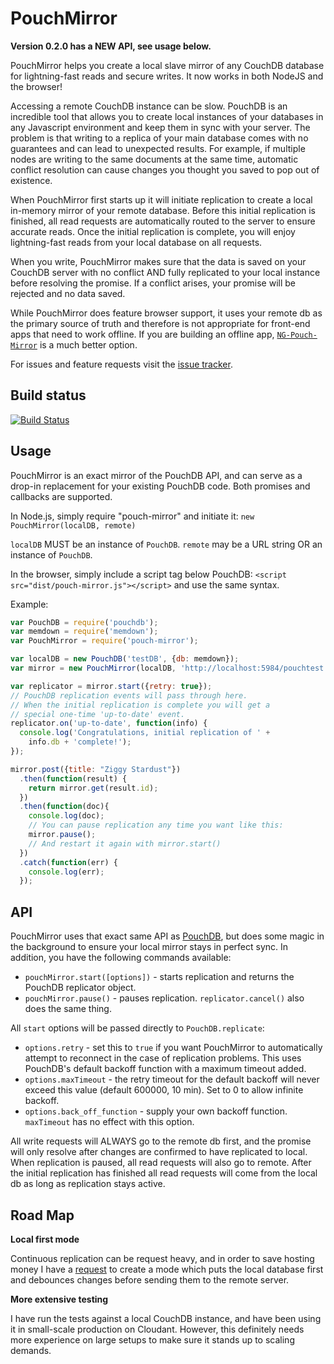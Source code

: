 PouchMirror
===

**Version 0.2.0 has a NEW API, see usage below.**

PouchMirror helps you create a local slave mirror of any CouchDB database for lightning-fast reads and secure writes. It now works in both NodeJS and the browser!

Accessing a remote CouchDB instance can be slow. PouchDB is an incredible tool that allows you to create local 
instances of your databases in any Javascript environment and keep them in sync with your server. The problem is that 
writing to a replica of your main database comes with no guarantees and can lead to unexpected results. For example, 
if multiple nodes are writing to the same documents at the same time, automatic conflict resolution can cause changes 
you thought you saved to pop out of existence.

When PouchMirror first starts up it will initiate replication to create a local in-memory mirror of your remote 
database. Before this initial replication is finished, all read requests are automatically routed to the server to 
ensure accurate reads. Once the initial replication is complete, you will enjoy lightning-fast reads from your local 
database on all requests.

When you write, PouchMirror makes sure that the data is saved on your CouchDB server with no conflict AND fully 
replicated to your local instance before resolving the promise. If a conflict arises, your promise will be rejected and 
no data saved.

While PouchMirror does feature browser support, it uses your remote db as the primary source of truth and therefore is not appropriate for front-end apps that need to work offline. If you are building an offline app, [`NG-Pouch-Mirror`](https://github.com/colinskow/ng-pouch-mirror) is a much better option.

For issues and feature requests visit the [issue tracker](https://github.com/colinskow/pouch-mirror/issues).

Build status
---
[![Build Status](https://travis-ci.org/colinskow/pouch-mirror.png?branch=master)](https://travis-ci.org/colinskow/pouch-mirror)

Usage
---
PouchMirror is an exact mirror of the PouchDB API, and can serve as a drop-in replacement for your existing PouchDB 
code. Both promises and callbacks are supported.

In Node.js, simply require "pouch-mirror" and initiate it:
`new PouchMirror(localDB, remote)`

`localDB` MUST be an instance of `PouchDB`. `remote` may be a URL string OR an instance of `PouchDB`.

In the browser, simply include a script tag below PouchDB:
`<script src="dist/pouch-mirror.js"></script>` and use the same syntax.

Example:
```Javascript
var PouchDB = require('pouchdb');
var memdown = require('memdown');
var PouchMirror = require('pouch-mirror');

var localDB = new PouchDB('testDB', {db: memdown});
var mirror = new PouchMirror(localDB, 'http://localhost:5984/pouchtest');

var replicator = mirror.start({retry: true});
// PouchDB replication events will pass through here.
// When the initial replication is complete you will get a
// special one-time 'up-to-date' event.
replicator.on('up-to-date', function(info) {
  console.log('Congratulations, initial replication of ' +
    info.db + 'complete!');
});

mirror.post({title: "Ziggy Stardust"})
  .then(function(result) {
    return mirror.get(result.id);
  })
  .then(function(doc){
    console.log(doc);
    // You can pause replication any time you want like this:
    mirror.pause();
    // And restart it again with mirror.start()
  })
  .catch(function(err) {
    console.log(err);
  });
```

API
---
PouchMirror uses that exact same API as [PouchDB](http://pouchdb.com/api.html), but does some magic in the background 
to ensure your local mirror stays in perfect sync. In addition, you have the following commands available:

* `pouchMirror.start([options])` - starts replication and returns the PouchDB replicator object.
* `pouchMirror.pause()` - pauses replication. `replicator.cancel()` also does the same thing.

All `start` options will be passed directly to `PouchDB.replicate`:
* `options.retry` - set this to `true` if you want PouchMirror to automatically attempt to reconnect in the case of replication problems. This uses PouchDB's default backoff function with a maximum timeout added.
* `options.maxTimeout` - the retry timeout for the default backoff will never exceed this value (default 600000, 10 min). Set to 0 to allow infinite backoff.
* `options.back_off_function` - supply your own backoff function. `maxTimeout` has no effect with this option.

All write requests will ALWAYS go to the remote db first, and the promise will only resolve after changes are confirmed to have replicated to local. When replication is paused, all read requests will also go to remote. After the initial replication has finished all read requests will come from the local db as long as replication stays active.

Road Map
---

**Local first mode**

Continuous replication can be request heavy, and in order to save hosting money I have a [request](https://github.com/colinskow/pouch-mirror/issues/5) to create a mode which puts the local database first and debounces changes before sending them to the remote server.

**More extensive testing**

I have run the tests against a local CouchDB instance, and have been using it in small-scale production on Cloudant. However, this definitely needs more experience on large setups to make sure it stands up to scaling demands.

